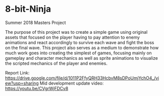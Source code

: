 # 8-bit-Ninja
Summer 2018 Masters Project


The purpose of this project was to create a simple game using original assets that focused on the player having to pay attention to enemy animations and react accordingly to survive each wave and fight the boss on the final wave. This project also serves as a medium to demonstrate how much work goes into creating the simplest of games, focusing mainly on gameplay and character mechanics as well as sprite animations to visualize the scripted mechanics of the player and enemies.

Report Link: https://drive.google.com/file/d/1011P2FfyQRH33HcbvM8sDPoUmjYchO4_/view?usp=sharing
Mid development update video: https://youtu.be/CVgrWjFDCv8
